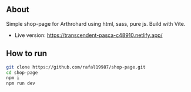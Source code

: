 ## About

Simple shop-page for Arthrohard using html, sass, pure js. Build with Vite.
- Live version: https://transcendent-pasca-c48910.netlify.app/

## How to run

```bash
git clone https://github.com/rafal19987/shop-page.git
cd shop-page
npm i
npm run dev
```
